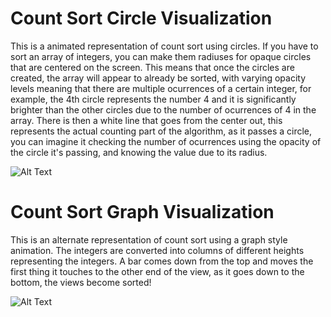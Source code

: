 # Count Sort Circle Visualization
This is a animated representation of count sort using circles. If you have to sort an array of integers, you can make them radiuses for opaque circles that are centered on the screen. This means that once the circles are created, the array will appear to already be sorted, with varying opacity levels meaning that there are multiple ocurrences of a certain integer, for example, the 4th circle represents the number 4 and it is significantly brighter than the other circles due to the number of ocurrences of 4 in the array. There is then a white line that goes from the center out, this represents the actual counting part of the algorithm, as it passes a circle, you can imagine it checking the number of ocurrences using the opacity of the circle it's passing, and knowing the value due to its radius.    

![Alt Text](https://media.giphy.com/media/wIVBtnZfxCAdwH0XPN/giphy.gif)


# Count Sort Graph Visualization
This is an alternate representation of count sort using a graph style animation. The integers are converted into columns of different heights representing the integers. A bar comes down from the top and moves the first thing it touches to the other end of the view, as it goes down to the bottom, the views become sorted! 

![Alt Text](https://media.giphy.com/media/4QFqHZol4b1yGwti6A/giphy.gif)
